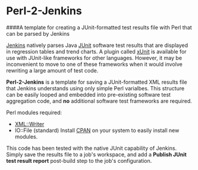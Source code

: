 Perl-2-Jenkins
==============

####A template for creating a JUnit-formatted test results file with Perl that can be parsed by Jenkins

[Jenkins](http://jenkins-ci.org/) natively parses Java [JUnit](http://junit.org/) software test results that are displayed in regression tables and trend charts.  A plugin called [xUnit](https://wiki.jenkins-ci.org/display/JENKINS/xUnit+Plugin) is available for use with JUnit-like frameworks for other languages.  However, it may be inconvenient to move to one of these frameworks when it would involve rewriting a large amount of test code.

**Perl-2-Jenkins** is a template for saving a JUnit-formatted XML results file that Jenkins understands using only simple Perl varialbes.  This structure can be easily looped and embedded into pre-existing software test aggregation code, and **no** additional software test frameworks are required.

Perl modules required:
* [XML::Writer](http://search.cpan.org/perldoc?XML%3A%3AWriter)
* IO::File (standard)
Install [CPAN](http://www.cpan.org/modules/INSTALL.html) on your system to easily install new modules.

This code has been tested with the native JUnit capability of Jenkins.  Simply save the results file to a job's workspace, and add a **Publish JUnit test result report** post-build step to the job's configuration.
